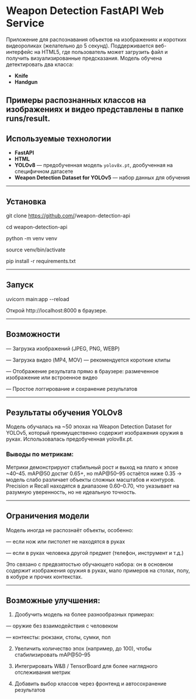 # Weapon Detection FastAPI Web Service

Приложение для распознавания объектов на изображениях и коротких видеороликах (желательно до 5 секунд). Поддерживается веб-интерфейс на HTML5, где пользователь может загрузить файл и получить визуализированные предсказания. Модель обучена детектировать два класса:

-  **Knife**
-  **Handgun**

Примеры распознанных классов на изображениях и видео представлены в папке runs/result.
---

## Используемые технологии

- **FastAPI**
- **HTML**
- **YOLOv8** — предобученная модель `yolov8x.pt`, дообученная на специфичном датасете
- **Weapon Detection Dataset for YOLOv5** — набор данных для обучения

---

##  Установка

git clone https://github.com/<your-repo>/weapon-detection-api

cd weapon-detection-api

python -m venv venv

source venv/bin/activate

pip install -r requirements.txt

---

##  Запуск

uvicorn main:app --reload

Открой http://localhost:8000 в браузере.

---

##  Возможности

— Загрузка изображений (JPEG, PNG, WEBP)

— Загрузка видео (MP4, MOV) — рекомендуется короткие клипы

— Отображение результата прямо в браузере: размеченное изображение или встроенное видео

— Простое логгирование и сохранение результатов

---

##  Результаты обучения YOLOv8

Модель обучалась на ~50 эпохах на Weapon Detection Dataset for YOLOv5, который преимущественно содержит изображения оружия в руках. Использовалась предобученная yolov8x.pt.

###  Выводы по метрикам:

Метрики демонстрируют стабильный рост и выход на плато к эпохе ~40–45.
mAP@50 достиг 0.65+, но mAP@50–95 остаётся ниже 0.35 → модель слабо различает объекты сложных масштабов и контуров.
Precision и Recall находятся в диапазоне 0.60–0.70, что указывает на разумную уверенность, но не идеальную точность.

---

##  Ограничения модели

Модель иногда не распознаёт объекты, особенно:

— если нож или пистолет не находятся в руках

— если в руках человека другой предмет (телефон, инструмент и т.д.)

Это связано с предвзятостью обучающего набора: он в основном содержит изображения оружия в руках, мало примеров на столах, полу, в кобуре и прочих контекстах.

---

##  Возможные улучшения:

1. Дообучить модель на более разнообразных примерах:

— оружие без взаимодействия с человеком

— контексты: рюкзаки, столы, сумки, пол

2. Увеличить количество эпох (например, до 100), чтобы стабилизировать mAP@50–95

3. Интегрировать W&B / TensorBoard для более наглядного отслеживания метрик

4. Добавить выбор классов через фронтенд и автосохранение результатов